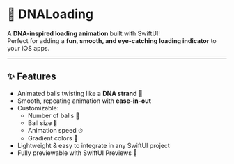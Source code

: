 # 🧬 DNALoading

A **DNA-inspired loading animation** built with SwiftUI!  
Perfect for adding a **fun, smooth, and eye-catching loading indicator** to your iOS apps.

---

## ✨ Features

- Animated balls twisting like a **DNA strand** 🧬
- Smooth, repeating animation with **ease-in-out**
- Customizable:
  - Number of balls 🎱
  - Ball size 📏
  - Animation speed ⏱
  - Gradient colors 🌈
- Lightweight & easy to integrate in any SwiftUI project
- Fully previewable with SwiftUI Previews 👀
